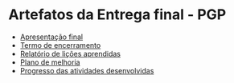 # Artefatos da Entrega final - PGP

* [Apresentação final]()
* [Termo de encerramento]()
* [Relatório de lições aprendidas]()
* [Plano de melhoria]()
* [Progresso das atividades desenvolvidas]()